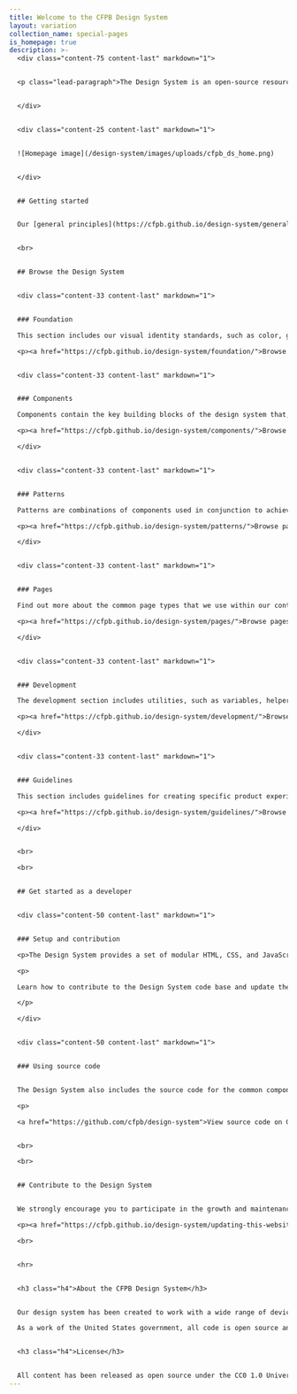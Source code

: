 ```yaml
---
title: Welcome to the CFPB Design System
layout: variation
collection_name: special-pages
is_homepage: true
description: >-
  <div class="content-75 content-last" markdown="1">


  <p class="lead-paragraph">The Design System is an open-source resource for teams at the Consumer Financial Protection Bureau (CFPB). It's intended to help teams produce consistent, effective, and accessible products for the American public.</p>


  </div>


  <div class="content-25 content-last" markdown="1">


  ![Homepage image](/design-system/images/uploads/cfpb_ds_home.png) 


  </div>


  ## Getting started


  Our [general principles](https://cfpb.github.io/design-system/general-principles) form the strategic underpinnings for the CFPB’s design and development standards. Our [accessibility principles](https://cfpb.github.io/design-system/guidelines/accessibility) lay the foundation for ensuring that our web content is available for all users. 


  <br>


  ## Browse the Design System


  <div class="content-33 content-last" markdown="1">


  ### Foundation

  This section includes our visual identity standards, such as color, grid, and typography. It forms the foundation for the CFPB’s website and external-facing materials. 

  <p><a href="https://cfpb.github.io/design-system/foundation/">Browse foundation</a></p></div>


  <div class="content-33 content-last" markdown="1">


  ### Components

  Components contain the key building blocks of the design system that, when combined, can be used to create a website. Examples of components include buttons, text inputs, tables, and alerts. 

  <p><a href="https://cfpb.github.io/design-system/components/">Browse components</a></p>

  </div>


  <div class="content-33 content-last" markdown="1">


  ### Patterns

  Patterns are combinations of components used in conjunction to achieve a goal. Interaction patterns are best practice design solutions to common user tasks. Layout patterns are used by designers to organize content into clear, accessible web pages. 

  <p><a href="https://cfpb.github.io/design-system/patterns/">Browse patterns</a></p>

  </div>


  <div class="content-33 content-last" markdown="1">


  ### Pages

  Find out more about the common page types that we use within our content management system, which are documented for easy reference. 

  <p><a href="https://cfpb.github.io/design-system/pages/">Browse pages</a></p>

  </div>


  <div class="content-33 content-last" markdown="1">


  ### Development

  The development section includes utilities, such as variables, helper classes, and mixins, and layout options, such as blocks. 

  <p><a href="https://cfpb.github.io/design-system/development/">Browse development</a></p>

  </div>


  <div class="content-33 content-last" markdown="1">


  ### Guidelines

  This section includes guidelines for creating specific product experiences not covered in other sections. 

  <p><a href="https://cfpb.github.io/design-system/guidelines/">Browse guidelines</a></p>

  </div>


  <br>

  <br>


  ## Get started as a developer


  <div class="content-50 content-last" markdown="1">


  ### Setup and contribution

  <p>The Design System provides a set of modular HTML, CSS, and JavaScript patterns that can be integrated into your project. <a href="https://cfpb.github.io/design-system/getting-started/integrating-the-design-system-into-your-project">Integrate the Design System into your project</a>.</p>

  <p>

  Learn how to contribute to the Design System code base and update the documentation.  <a href="https://github.com/cfpb/design-system/blob/main/CONTRIBUTING.md">Get started</a>.

  </p>

  </div>


  <div class="content-50 content-last" markdown="1">


  ### Using source code


  The Design System also includes the source code for the common components that power the design of [consumerfinance.gov](https://www.consumerfinance.gov). 

  <p>

  <a href="https://github.com/cfpb/design-system">View source code on GitHub</a></p></div>


  <br>

  <br>


  ## Contribute to the Design System


  We strongly encourage you to participate in the growth and maintenance of the Design System. To make contribution easier, the Design System is built on a tool called Netlify CMS, which allows for editing of pages in a web browser, without needing to use git or other command-line tools. 

  <p><a href="https://cfpb.github.io/design-system/updating-this-website/">View instructions for contributing to the Design System</a></p>

  <br>


  <hr>


  <h3 class="h4">About the CFPB Design System</h3>


  Our design system has been created to work with a wide range of devices and browsers. Following a modern, mobile first responsive approach, sites built with our Design System easily adapt to a wide range of screen sizes, all while carefully following accessibility best practices.

  As a work of the United States government, all code is open source and in the public domain. We encourage you to use this framework in your own projects and to contribute back.


  <h3 class="h4">License</h3>


  All content has been released as open source under the CC0 1.0 Universal Public Domain Dedication, and we’d love for other agencies, developers, or groups to adapt it for their own use.
---
```

